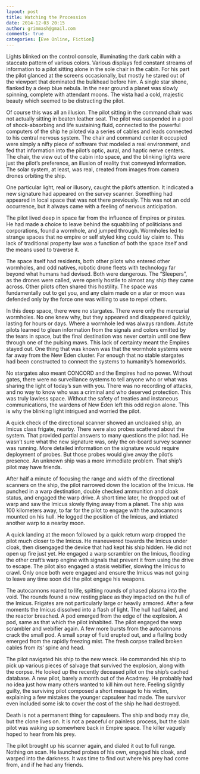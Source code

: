 ```yaml
---
layout: post
title: Watching the Procession
date: 2014-12-03 20:15
author: grimmash@gmail.com
comments: true
categories: [Eve Online, Fiction]
---
```

Lights blinked on the control console, illuminating the dark cabin with a staccato pattern of various colors. Various displays fed constant streams of information to a pilot sitting alone in the sole chair in the cabin. For his part the pilot glanced at the screens occasionally, but mostly he stared out of the viewport that dominated the bulkhead before him. A single star shone, flanked by a deep blue nebula. In the near ground a planet was slowly spinning, complete with attendant moons. The vista had a cold, majestic beauty which seemed to be distracting the pilot.

Of course this was all an illusion. The pilot sitting in the command chair was not actually sitting in beaten leather seat. The pilot was suspended in a pool of shock-absorbing and life sustaining fluid, connected to the powerful computers of the ship he piloted via a series of cables and leads connected to his central nervous system. The chair and command center it occupied were simply a nifty piece of software that modeled a real environment, and fed that information into the pilot’s optic, aural, and haptic nerve centers. The chair, the view out of the cabin into space, and the blinking lights were just the pilot’s preference, an illusion of reality that conveyed information. The solar system, at least, was real, created from images from camera drones orbiting the ship.

One particular light, real or illusory, caught the pilot’s attention. It indicated a new signature had appeared on the survey scanner. Something had appeared in local space that was not there previously. This was not an odd occurrence, but it always came with a feeling of nervous anticipation.

The pilot lived deep in space far from the influence of Empires or pirates. He had made a choice to leave behind the squabbling of politicians and corporations, found a wormhole, and jumped through. Wormholes led to strange spaces that no empire or self styled king could lay claim to. This lack of traditional property law was a function of both the space itself and the means used to traverse it.

The space itself had residents, both other pilots who entered other wormholes, and odd natives, robotic drone fleets with technology far beyond what humans had devised. Both were dangerous. The “Sleepers”, as the drones were called, were openly hostile to almost any ship they came across. Other pilots often shared this hostility. The space was fundamentally out to get you, and any claim made on a star or moon was defended only by the force one was willing to use to repel others.

In this deep space, there were no stargates. There were only the mercurial wormholes. No one knew why, but they appeared and disappeared quickly, lasting for hours or days. Where a wormhole led was always random. Astute pilots learned to glean information from the signals and colors emitted by the tears in space, but the final destination was never certain until one flew through one of the pulsing maws. This lack of certainty meant the Empires stayed out. One thing that was known was that the wormhole systems were far away from the New Eden cluster. Far enough that no stable stargates had been constructed to connect the systems to humanity’s homeworlds.

No stargates also meant CONCORD and the Empires had no power. Without gates, there were no surveillance systems to tell anyone who or what was sharing the light of today’s sun with you. There was no recording of attacks, and no way to know who was a criminal and who deserved protection. This was truly lawless space. Without the safety of treaties and instaneous communications, the wardens of New Eden left this odd region alone. This is why the blinking light intrigued and worried the pilot.

A quick check of the directional scanner showed an uncloaked ship, an Imicus class frigate, nearby. There were also probes scattered about the system. That provided partial answers to many questions the pilot had. He wasn’t sure what the new signature was, only the on-board survey scanner was running. More detailed information on the signature would require deployment of probes. But those probes would give away the pilot’s presence. An unknown ship was a more immediate problem. That ship’s pilot may have friends.

After half a minute of focusing the range and width of the directional scanners on the ship, the pilot narrowed down the location of the Imicus. He punched in a warp destination, double checked ammunition and cloak status, and engaged the warp drive. A short time later, he dropped out of warp and saw the Imicus slowly flying away from a planet. The ship was 100 kilometers away, to far for the pilot to engage with the autocannons mounted on his hull. He logged the position of the Imicus, and intiated another warp to a nearby moon.

A quick landing at the moon followed by a quick return warp dropped the pilot much closer to the Imicus. He maneuvered towards the Imicus under cloak, then disengaged the device that had kept his ship hidden. He did not open up fire just yet. He engaged a warp scrambler on the Imicus, flooding the other craft’s warp engine with signals that prevent it from using the drive to escape. The pilot also engaged a stasis webifier, slowing the Imicus to crawl. Only once both were engaged and ensure the Imicus was not going to leave any time soon did the pilot engage his weapons.

The autocannons roared to life, spitting rounds of phased plasma into the void. The rounds found a new resting place as they impacted on the hull of the Imicus. Frigates are not particularly large or heavily armored. After a few moments the Imicus dissolved into a flash of light. The hull had failed, and the reactor breached. A pod emerged from the edge of the explosion. A pod, same as that which the pilot inhabited. The pilot engaged the warp scrambler and webifier again. A few more bursts from the autocannons crack the small pod. A small spray of fluid erupted out, and a flailing body emerged from the rapidly freezing mist. The fresh corpse trailed broken cables from its’ spine and head.

The pilot navigated his ship to the new wreck. He commanded his ship to pick up various pieces of salvage that survived the explosion, along with the corpse. He looked up the recently deceased pilot on the ship’s cached database. A new pilot, barely a month out of the Acadmey. He probably had no idea just how many others wanted to kill him out here. Feeling slightly guilty, the surviving pilot composed a short message to his victim, explaining a few mistakes the younger capsuleer had made. The survivor even included some isk to cover the cost of the ship he had destroyed.

Death is not a permanent thing for capsuleers. The ship and body may die, but the clone lives on. It is not a peaceful or painless process, but the slain pilot was waking up somewhere back in Empire space. The killer vaguely hoped to hear from his prey.

The pilot brought up his scanner again, and dialed it out to full range. Nothing on scan. He launched probes of his own, engaged his cloak, and warped into the darkness. It was time to find out where his prey had come from, and if he had any friends.
